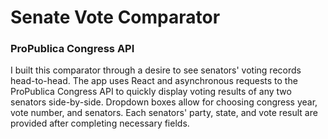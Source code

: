 # Senate Vote Comparator

### ProPublica Congress API

I built this comparator through a desire to see senators' voting records head-to-head. The app uses React and asynchronous requests to the ProPublica Congress API to quickly display voting results of any two senators side-by-side. Dropdown boxes allow for choosing congress year, vote number, and senators. Each senators' party, state, and vote result are provided after completing necessary fields.
